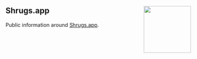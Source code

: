 <h2>
  Shrugs.app
  <img src="https://shrugs.app/images/MikadoSiteLogo.png"
       align="right" width="128" height="128" />
</h2>

Public information around
[Shrugs.app](https://shrugs.app).
